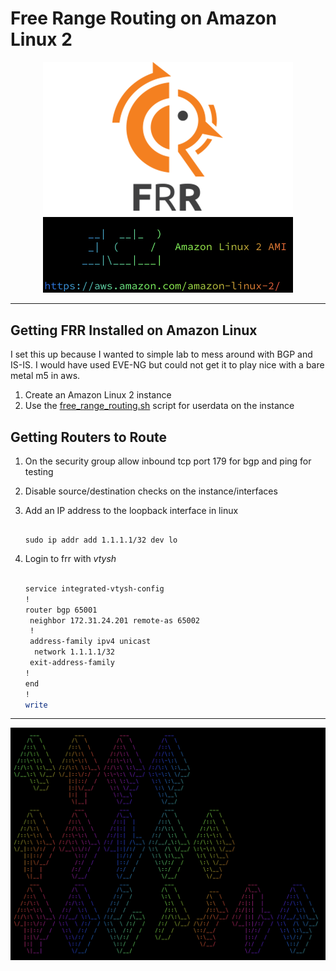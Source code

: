 # Free Range Routing on Amazon Linux 2

<p align="center">
<img src="images/frr_logo.png" width="400"> 
<br>
<img src="images/amznlinux.png" width="400">
</p>

---

## Getting FRR Installed on Amazon Linux

I set this up because I wanted to simple lab to mess around with BGP and IS-IS. I would have used EVE-NG but could not get it to play nice with a bare metal m5 in aws.

1. Create an Amazon Linux 2 instance
2. Use the [free_range_routing.sh](free_range_routing.sh) script for userdata on the instance

## Getting Routers to Route

1. On the security group allow inbound tcp port 179 for bgp and ping for testing
2. Disable source/destination checks on the instance/interfaces
3. Add an IP address to the loopback interface in linux

    ``` console

    sudo ip addr add 1.1.1.1/32 dev lo

    ```

4. Login to frr with *vtysh*

    ``` bash

    service integrated-vtysh-config
    !
    router bgp 65001
     neighbor 172.31.24.201 remote-as 65002
     !
     address-family ipv4 unicast
      network 1.1.1.1/32
     exit-address-family
    !
    end
    !
    write

    ```

---

<p align="center">
<img src="images/frr_color.png" width=700> 
</p>